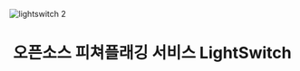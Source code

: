 ![lightswitch 2](https://github.com/LightSwitch-S202/.github/assets/49335446/b8d33382-de4b-44c5-920c-33fb1f6e1041)

<div align="center">
  <h1>오픈소스 피쳐플래깅 서비스 LightSwitch</h1>
  <br />
</div>
